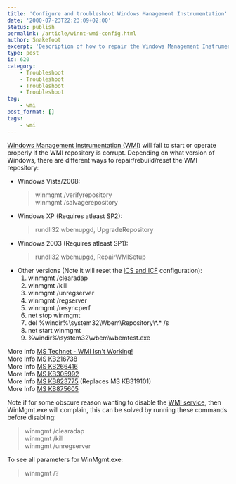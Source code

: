 ```yaml
---
title: 'Configure and troubleshoot Windows Management Instrumentation'
date: '2000-07-23T22:23:09+02:00'
status: publish
permalink: /article/winnt-wmi-config.html
author: Snakefoot
excerpt: 'Description of how to repair the Windows Management Instrumentation (WMI) repository.'
type: post
id: 620
category:
    - Troubleshoot
    - Troubleshoot
    - Troubleshoot
    - Troubleshoot
tag:
    - wmi
post_format: []
tags:
    - wmi
---
```

[Windows Management Instrumentation (WMI)](/article/winnt-services-winmgmt.html) will fail to start or operate properly if the WMI repository is corrupt. Depending on what version of Windows, there are different ways to repair/rebuild/reset the WMI repository:
- Windows Vista/2008:
  > winmgmt /verifyrepository  
  >  winmgmt /salvagerepository
- Windows XP (Requires atleast SP2):
  > rundll32 wbemupgd, UpgradeRepository
- Windows 2003 (Requires atleast SP1):
  > rundll32 wbemupgd, RepairWMISetup
- Other versions (Note it will reset the [ICS and ICF](/article/winnt-services-sharedaccess.html) configuration): 
  1. winmgmt /clearadap
  2. winmgmt /kill
  3. winmgmt /unregserver
  4. winmgmt /regserver
  5. winmgmt /resyncperf
  6. net stop winmgmt
  7. del %windir%\\system32\\Wbem\\Repository\\\*.\* /s
  8. net start winmgmt
  9. %windir%\\system32\\wbem\\wbemtest.exe

 More Info [MS Technet - WMI Isn't Working!](http://www.microsoft.com/technet/scriptcenter/topics/help/wmi.mspx "Troubleshooting Problems with WMI Scripts and the WMI Service")  
 More Info [MS KB216738](http://support.microsoft.com/kb/216738 "SMS: WMI Terms and Concepts [Q216738]")  
 More Info [MS KB266416](http://support.microsoft.com/kb/266416 "How to Troubleshoot WinMgmt-Based Performance Counter Errors [Q266416]")  
 More Info [MS KB305992](http://support.microsoft.com/kb/305992 "Restore Point Creation Takes Up to 10 Minutes if the WMI Service Is Not Running [Q305992]")  
 More Info [MS KB823775](http://support.microsoft.com/kb/823775 "Error Message: The Windows Management Instrumentation (WMI) Might Be Corrupted [Q823775]") (Replaces MS KB319101)  
 More Info [MS KB875605](http://support.microsoft.com/kb/875605 "How to troubleshoot WMI-related issues in Windows XP SP2 [Q875605]")  
  
 Note if for some obscure reason wanting to disable the [WMI service](/article/winnt-services-winmgmt.html), then WinMgmt.exe will complain, this can be solved by running these commands before disabling:
> winmgmt /clearadap  
>  winmgmt /kill  
>  winmgmt /unregserver

 To see all parameters for WinMgmt.exe:
 > winmgmt /?